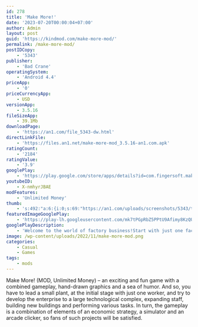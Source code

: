 ```yaml
---
id: 278
title: 'Make More!'
date: '2023-07-20T00:00:04+07:00'
author: Admin
layout: post
guid: 'https://kindmod.com/make-more-mod/'
permalink: /make-more-mod/
postIDCopy:
    - '5343'
publisher:
    - 'Bad Crane'
operatingSystem:
    - 'Android 4.4'
priceApp:
    - '0'
priceCurrencyApp:
    - USD
versionApp:
    - 3.5.16
fileSizeApp:
    - 39.1Mb
downloadPage:
    - 'https://an1.com/file_5343-dw.html'
directLinkFile:
    - 'https://files.an1.net/make-more-mod_3.5.16-an1.com.apk'
ratingCount:
    - '2184'
ratingValue:
    - '3.9'
googlePlay:
    - 'https://play.google.com/store/apps/details?id=com.fingersoft.makemore'
youtubeID:
    - X-nmhyrJBAE
modFeatures:
    - 'Unlimited Money'
thumb:
    - 's:492:"a:6:{i:0;s:69:"https://an1.com/uploads/screenshots/5343/thumbs/make-more-574306.webp";i:1;s:69:"https://an1.com/uploads/screenshots/5343/thumbs/make-more-741271.webp";i:2;s:69:"https://an1.com/uploads/screenshots/5343/thumbs/make-more-752833.webp";i:3;s:69:"https://an1.com/uploads/screenshots/5343/thumbs/make-more-418298.webp";i:4;s:69:"https://an1.com/uploads/screenshots/5343/thumbs/make-more-795081.webp";i:5;s:69:"https://an1.com/uploads/screenshots/5343/thumbs/make-more-666374.webp";}";'
featuredImageGooglePlay:
    - 'https://play-lh.googleusercontent.com/mk7tPGpRbZ5PPtU9Afimy8KzQUlPXMOYsOPBsOg92dlfBDV7ah3S6ZHPGa80GWPOJbgO'
googlePlayDescription:
    - 'Welcome to the world of factory business!Start with just one factory and an employee in this silly work simulator. Hire more, build more and make more to become an industry leading big shot. You''re the boss! And the boss of the bosses! At least until you meet THE BIG BOSS.• 💰 MANAGE – Hire & train your workers. Not productive enough? Replace them with robots!.'
image: /wp-content/uploads/2022/11/make-more-mod.png
categories:
    - Casual
    - Games
tags:
    - mods
---
```


Make More! (MOD, Unlimited Money) – an exciting and fun game with a combined gameplay, hand-drawn graphics and a sea of humor. And so, you have to lead a small plant, at the initial stage with just one worker, and try to develop the enterprise to a large technological complex, expanding staff, building new buildings and performing various tasks. In turn, the gameplay is a combination of elements of an economic strategy, a simulator and an arcade clicker, so fans of such projects will be satisfied.